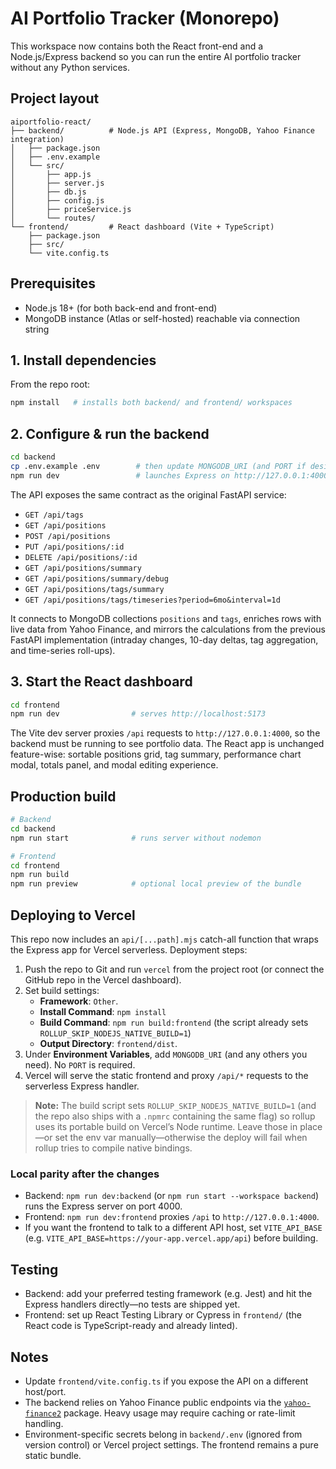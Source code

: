 # AI Portfolio Tracker (Monorepo)

This workspace now contains both the React front-end and a Node.js/Express backend so you can run the entire AI portfolio tracker without any Python services.

## Project layout

```
aiportfolio-react/
├── backend/          # Node.js API (Express, MongoDB, Yahoo Finance integration)
│   ├── package.json
│   ├── .env.example
│   └── src/
│       ├── app.js
│       ├── server.js
│       ├── db.js
│       ├── config.js
│       ├── priceService.js
│       └── routes/
└── frontend/         # React dashboard (Vite + TypeScript)
    ├── package.json
    ├── src/
    └── vite.config.ts
```

## Prerequisites

- Node.js 18+ (for both back-end and front-end)
- MongoDB instance (Atlas or self-hosted) reachable via connection string

## 1. Install dependencies

From the repo root:

```bash
npm install   # installs both backend/ and frontend/ workspaces
```

## 2. Configure & run the backend

```bash
cd backend
cp .env.example .env        # then update MONGODB_URI (and PORT if desired)
npm run dev                 # launches Express on http://127.0.0.1:4000
```

The API exposes the same contract as the original FastAPI service:

- `GET /api/tags`
- `GET /api/positions`
- `POST /api/positions`
- `PUT /api/positions/:id`
- `DELETE /api/positions/:id`
- `GET /api/positions/summary`
- `GET /api/positions/summary/debug`
- `GET /api/positions/tags/summary`
- `GET /api/positions/tags/timeseries?period=6mo&interval=1d`

It connects to MongoDB collections `positions` and `tags`, enriches rows with live data from Yahoo Finance, and mirrors the calculations from the previous FastAPI implementation (intraday changes, 10-day deltas, tag aggregation, and time-series roll-ups).

## 3. Start the React dashboard

```bash
cd frontend
npm run dev                # serves http://localhost:5173
```

The Vite dev server proxies `/api` requests to `http://127.0.0.1:4000`, so the backend must be running to see portfolio data. The React app is unchanged feature-wise: sortable positions grid, tag summary, performance chart modal, totals panel, and modal editing experience.

## Production build

```bash
# Backend
cd backend
npm run start              # runs server without nodemon

# Frontend
cd frontend
npm run build
npm run preview            # optional local preview of the bundle
```

## Deploying to Vercel

This repo now includes an `api/[...path].mjs` catch-all function that wraps the Express app for Vercel serverless. Deployment steps:

1. Push the repo to Git and run `vercel` from the project root (or connect the GitHub repo in the Vercel dashboard).
2. Set build settings:
   - **Framework**: `Other`.
   - **Install Command**: `npm install`
   - **Build Command**: `npm run build:frontend` (the script already sets `ROLLUP_SKIP_NODEJS_NATIVE_BUILD=1`)
   - **Output Directory**: `frontend/dist`.
3. Under **Environment Variables**, add `MONGODB_URI` (and any others you need). No `PORT` is required.
4. Vercel will serve the static frontend and proxy `/api/*` requests to the serverless Express handler.

> **Note:** The build script sets `ROLLUP_SKIP_NODEJS_NATIVE_BUILD=1` (and the repo also ships with a `.npmrc` containing the same flag) so rollup uses its portable build on Vercel’s Node runtime. Leave those in place—or set the env var manually—otherwise the deploy will fail when rollup tries to compile native bindings.

### Local parity after the changes

- Backend: `npm run dev:backend` (or `npm run start --workspace backend`) runs the Express server on port 4000.
- Frontend: `npm run dev:frontend` proxies `/api` to `http://127.0.0.1:4000`.
- If you want the frontend to talk to a different API host, set `VITE_API_BASE` (e.g. `VITE_API_BASE=https://your-app.vercel.app/api`) before building.

## Testing

- Backend: add your preferred testing framework (e.g. Jest) and hit the Express handlers directly—no tests are shipped yet.
- Frontend: set up React Testing Library or Cypress in `frontend/` (the React code is TypeScript-ready and already linted).

## Notes

- Update `frontend/vite.config.ts` if you expose the API on a different host/port.
- The backend relies on Yahoo Finance public endpoints via the [`yahoo-finance2`](https://github.com/gadicc/node-yahoo-finance2) package. Heavy usage may require caching or rate-limit handling.
- Environment-specific secrets belong in `backend/.env` (ignored from version control) or Vercel project settings. The frontend remains a pure static bundle.
